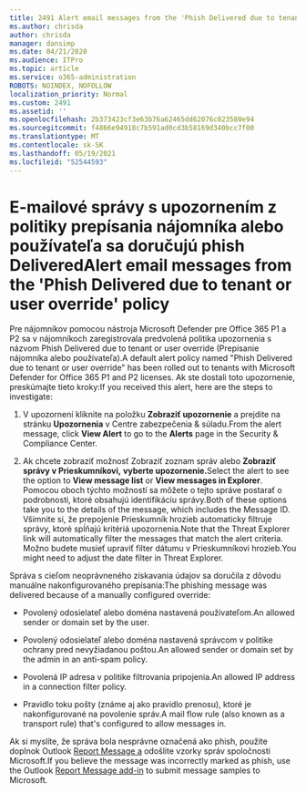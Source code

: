 ```yaml
---
title: 2491 Alert email messages from the 'Phish Delivered due to tenant or user override' policy
ms.author: chrisda
author: chrisda
manager: dansimp
ms.date: 04/21/2020
ms.audience: ITPro
ms.topic: article
ms.service: o365-administration
ROBOTS: NOINDEX, NOFOLLOW
localization_priority: Normal
ms.custom: 2491
ms.assetid: ''
ms.openlocfilehash: 2b373423cf3e63b76a62465dd62076c023580e94
ms.sourcegitcommit: f4866e94918c7b591ad0cd3b58169d340bcc7f00
ms.translationtype: MT
ms.contentlocale: sk-SK
ms.lasthandoff: 05/19/2021
ms.locfileid: "52544593"
---
```

# <a name="alert-email-messages-from-the-phish-delivered-due-to-tenant-or-user-override-policy"></a><span data-ttu-id="20b77-102">E-mailové správy s upozornením z politiky prepísania nájomníka alebo používateľa sa doručujú phish Delivered</span><span class="sxs-lookup"><span data-stu-id="20b77-102">Alert email messages from the 'Phish Delivered due to tenant or user override' policy</span></span>

<span data-ttu-id="20b77-103">Pre nájomníkov pomocou nástroja Microsoft Defender pre Office 365 P1 a P2 sa v nájomníkoch zaregistrovala predvolená politika upozornenia s názvom Phish Delivered due to tenant or user override (Prepísanie nájomníka alebo používateľa).</span><span class="sxs-lookup"><span data-stu-id="20b77-103">A default alert policy named "Phish Delivered due to tenant or user override" has been rolled out to tenants with Microsoft Defender for Office 365 P1 and P2 licenses.</span></span> <span data-ttu-id="20b77-104">Ak ste dostali toto upozornenie, preskúmajte tieto kroky:</span><span class="sxs-lookup"><span data-stu-id="20b77-104">If you received this alert, here are the steps to investigate:</span></span>

1. <span data-ttu-id="20b77-105">V upozornení kliknite na položku **Zobraziť upozornenie** a prejdite na stránku **Upozornenia** v Centre zabezpečenia & súladu.</span><span class="sxs-lookup"><span data-stu-id="20b77-105">From the alert message, click **View Alert** to go to the **Alerts** page in the Security & Compliance Center.</span></span>

2. <span data-ttu-id="20b77-106">Ak chcete zobraziť možnosť Zobraziť zoznam správ alebo **Zobraziť správy v Prieskumníkovi,** **vyberte upozornenie.**</span><span class="sxs-lookup"><span data-stu-id="20b77-106">Select the alert to see the option to **View message list** or **View messages in Explorer**.</span></span> <span data-ttu-id="20b77-107">Pomocou oboch týchto možností sa môžete o tejto správe postarať o podrobnosti, ktoré obsahujú identifikáciu správy.</span><span class="sxs-lookup"><span data-stu-id="20b77-107">Both of these options take you to the details of the message, which includes the Message ID.</span></span> <span data-ttu-id="20b77-108">Všimnite si, že prepojenie Prieskumník hrozieb automaticky filtruje správy, ktoré spĺňajú kritériá upozornenia.</span><span class="sxs-lookup"><span data-stu-id="20b77-108">Note that the Threat Explorer link will automatically filter the messages that match the alert criteria.</span></span> <span data-ttu-id="20b77-109">Možno budete musieť upraviť filter dátumu v Prieskumníkovi hrozieb.</span><span class="sxs-lookup"><span data-stu-id="20b77-109">You might need to adjust the date filter in Threat Explorer.</span></span>

<span data-ttu-id="20b77-110">Správa s cieľom neoprávneného získavania údajov sa doručila z dôvodu manuálne nakonfigurovaného prepísania:</span><span class="sxs-lookup"><span data-stu-id="20b77-110">The phishing message was delivered because of a manually configured override:</span></span>

- <span data-ttu-id="20b77-111">Povolený odosielateľ alebo doména nastavená používateľom.</span><span class="sxs-lookup"><span data-stu-id="20b77-111">An allowed sender or domain set by the user.</span></span>

- <span data-ttu-id="20b77-112">Povolený odosielateľ alebo doména nastavená správcom v politike ochrany pred nevyžiadanou poštou.</span><span class="sxs-lookup"><span data-stu-id="20b77-112">An allowed sender or domain set by the admin in an anti-spam policy.</span></span>

- <span data-ttu-id="20b77-113">Povolená IP adresa v politike filtrovania pripojenia.</span><span class="sxs-lookup"><span data-stu-id="20b77-113">An allowed IP address in a connection filter policy.</span></span>

- <span data-ttu-id="20b77-114">Pravidlo toku pošty (známe aj ako pravidlo prenosu), ktoré je nakonfigurované na povolenie správ.</span><span class="sxs-lookup"><span data-stu-id="20b77-114">A mail flow rule (also known as a transport rule) that's configured to allow messages in.</span></span>

<span data-ttu-id="20b77-115">Ak si myslíte, že správa bola nesprávne označená ako phish, použite doplnok Outlook [Report Message a](https://support.office.com/article/b5caa9f1-cdf3-4443-af8c-ff724ea719d2) odošlite vzorky správ spoločnosti Microsoft.</span><span class="sxs-lookup"><span data-stu-id="20b77-115">If you believe the message was incorrectly marked as phish, use the Outlook [Report Message add-in](https://support.office.com/article/b5caa9f1-cdf3-4443-af8c-ff724ea719d2) to submit message samples to Microsoft.</span></span>
